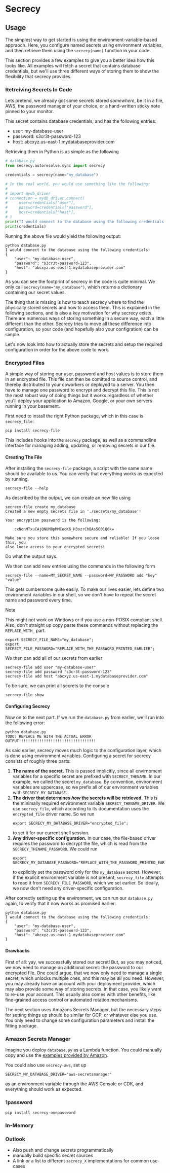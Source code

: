 # Secrecy

## Usage

The simplest way to get started is using the environment-variable-based
appraoch. Here, you configure named secrets using environment variables, and
then retrieve them using the `secrecy(name)` function in your code.

This section provides a few examples to give you a better idea how this looks
like. All examples will fetch a secret that contains database credentials, but
we'll use three different ways of storing them to show the flexibility that
secrecy provides.

### Retreiving Secrets In Code

Lets pretend, we already got some secrets stored _somewhere_, be it in a file,
AWS, the password manager of your choice, or a hand-written sticky note pinned
to your monitor.

This secret contains database credentials, and has the following entries:
- user: my-database-user
- password: s3cr3t-password-123
- host: abcxyz.us-east-1.mydatabaseprovider.com

Retrieving them in Python is as simple as the following

```python
# database.py
from secrecy.autoresolve.sync import secrecy

credentials = secrecy(name="my_database")

# In the real world, you would use something like the following:
#
# import mydb_driver
# connection = mydb_driver.connect(
#     user=credentials["user"],
#     password=credentials["password"],
#     host=credentials["host"],
# )
print("I would connect to the database using the following credentials:")
print(credentials)
```

Running the above file would yield the following output:

```
python database.py
I would connect to the database using the following credentials:
{
    "user": "my-database-user",
    "password": "s3cr3t-password-123",
    "host": "abcxyz.us-east-1.mydatabaseprovider.com"
}
```

As you can see the footprint of secrecy in the code is quite minimal. We only
call `secrecy(name="my_database")`, which returns a dictionary containing our
secret values.

The thing that is missing is how to teach secrecy where to find the physically
stored secrets and how to access them. This is explained in the following
sections, and is also a key motivation for why secrecy exists. There are
numerous ways of storing something in a secure way, each a little different
than the other. Secrecy tries to move all these difference into configuration,
so your code (and hopefully also your configration) can be simple.

Let's now look into how to actually store the secrets and setup the required
configuration in order for the above code to work.

### Encrypted Files

A simple way of storing our user, password and host values is to store them in
an encrypted file. This file can then be comitted to source control, and
thereby distributed to your coworkers or deployed to a server. You then have to
manage one password to encrypt and decrypt this file. This is not the most
robust way of doing things but it works regardless of whether you'll deploy
your application to Amazon, Google, or your own servers running in your
basement.

First need to install the right Python package, which in this case is
`secrecy_file`:

```shell
pip install secrecy-file
```

This includes hooks into the `secrecy` package, as well as a commandline
interface for managing adding, updating, or removing secrets in our file.

#### Creating The File

After installing the `secrecy-file` package, a script with the same name should
be available to us. You can verify that everything works as expected by
running.

```shell
secrecy-file --help
```

As described by the output, we can create an new file using

```
secrecy-file create my_database
Created a new empty secrets file in './secrets/my_database'!

Your encryption password is the following:

    cxNonMTxuCAjQNUM8pMMCeoK6_H3ozrChBAs5O01Q0k=

Make sure you store this somewhere secure and reliable! If you loose this, you
also loose access to your encrypted secrets!
```

Do what the output says.

We then can add new entries using the commands in the following form

```shell
secrecy-file --name=MY_SECRET_NAME --password=MY_PASSWORD add "key" "value"
```

This gets cumbersome quite easily. To make our lives easier, lets define two
environment variables in our shell, so we don't have to repeat the secret name
and password every time.

> [!NOTE]
> This might not work on Windows or if you use a non-POSIX compliant shell.
> Also, don't straight up copy paste these commands without replacing the
> `REPLACE_WITH_` part.

```shell
export SECRECY_FILE_NAME="my_database";
export SECRECY_FILE_PASSWORD="REPLACE_WITH_THE_PASSWORD_PRINTED_EARLIER";
```

We then can add all of our secrets from earlier

```shell
secrecy-file add user "my-database-user"
secrecy-file add password "s3cr3t-password-123"
secrecy-file add host "abcxyz.us-east-1.mydatabaseprovider.com"
```

To be sure, we can print all secrets to the console

```shell
secrecy-file show
```

#### Configuring Secrecy

Now on to the next part. If we run the `database.py` from earlier, we'll run
into the following error:

```
python database.py
TODO: REPLACE ME WITH THE ACTUAL ERROR OUTPUT!!!!!!!!!!!!!!!!!!!!!!!!!!!!!!!!!!
```

As said earlier, secrecy moves much logic to the configuration layer, which is
done using environment variables. Configuring a secret for secrecy consists of
roughly three parts:

1. **The name of the secret.** This is passed implicitly, since all envirnoment
   variables for a specific secret are prefixed with
   `SECRECY_THENAME`. In our example, we called the secret `my_database`. By
   convention, environment variables are uppercase, so we prefix all of our
   environment variables with `SECRECY_MY_DATABASE`.
2. **The driver that determines _how_ the secrets will be retrieved.** This is
   the minimally required environment variable `SECRECY_THENAME_DRIVER`. We use
   `secrecy_file`, which according to its documentation uses the
   `encrypted_file` driver name. So we run
   ```shell
   export SECRECY_MY_DATABASE_DRIVER="encrypted_file";
   ```
   to set it for our current shell session.
3. **Any driver-specific configuration.** In our case, the file-based driver
   requires the password to decrypt the file, which is read from the
   `SECRECY_THENAME_PASSWORD`. We could run
   ```shell
   export SECRECY_MY_DATABASE_PASSWORD="REPLACE_WITH_THE_PASSWORD_PRINTED_EARLIER";
   ```
   to explicitly set the password only for the `my_database` secret. However,
   if the explicit environment variable is not present, `secrecy_file` attempts
   to read it from `SECRECY_FILE_PASSWORD`, which we set earlier. So ideally,
   we now don't need any driver-specific configuration.

After correctly setting up the environment, we can run our `database.py` again,
to verify that it now works as promised earlier:

```
python database.py
I would connect to the database using the following credentials:
{
    "user": "my-database-user",
    "password": "s3cr3t-password-123",
    "host": "abcxyz.us-east-1.mydatabaseprovider.com"
}
```

#### Drawbacks

First of all: yay, we successfully stored our secret!  But, as you may noticed,
we now need to manage an additional secret: the password to our encrypted file.
One could argue, that we now only need to manage a single secret, which unlocks
multiple ones, and this may be all you need. However, you may already have an
account with your deployment provider, which may also provide some way of
storing secrets. In that case, you likely want to re-use your account. This
usually also comes with other benefits, like fine-grained access control or
automated rotation mechanisms.

The next section uses Amazons Secrets Manager, but the necessary steps for
setting things up should be similar for GCP, or whatever else you use. You
only need to change some configuration parameters and install the fitting
package.

### Amazon Secrets Manager

Imagine you deploy `database.py` as a Lambda function. You could manually copy
and use the [examples provided by Amazon](https://docs.aws.amazon.com/secretsmanager/latest/userguide/retrieving-secrets-python-sdk.html).

You could also use `secrecy-aws`, set up

```dotenv
SECRECY_MY_DATABASE_DRIVER="aws-secretsmanager"
```

as an environment variable through the AWS Console or CDK, and everything
should work as expected.

### 1password

```shell
pip install secrecy-onepassword
```

### In-Memory



### Outlook

- Also push and change secrets programmatically
- manually build specific secret sources
- A link or a list to different `secrecy_X` implementations for common use-cases

